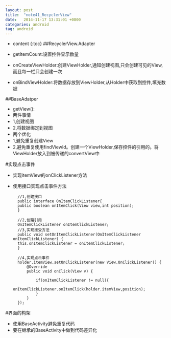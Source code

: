 ```yaml
---
layout: post
title:  "note41_RecyclerView"
date:   2014-11-17 13:31:01 +0800
categories: android
tag: android
---
```


* content
{:toc}
##RecyclerView.Adapter
- getItemCount:设置控件显示数量
- onCreateViewHolder:创建ViewHolder,通知创建视图,只会创建可见的View,而且每一栏只会创建一次

- onBindViewHolder:将数据存放到ViewHolder,从Holder中获取到控件,填充数据

##BaseAdatper
- getView():
- 两件事情
- 1,创建视图
- 2,将数据绑定到视图
- 两个优化
- 1,避免重复创建View
- 2,避免重复使用findViewId。创建一个ViewHolder,保存控件的引用的。将ViewHolder放入到被传递的convertView中

#实现点击事件
- 实现itemView的onClickListener方法
- 使用接口实现点击事件方法

        //1,创建接口
        public interface OnItemClickListener{
        public boolean onItemClick(View view,int position);
        }
        
        //2,创建引用
        OnItemClickListener onItemClickListener;
        //3,实现接受方法
        public void setOnItemClickListener(OnItemClickListener onItemClickListener) {
        this.onItemClickListener = onItemClickListener;
        }

      	//4,实现点击事件
        holder.itemView.setOnClickListener(new View.OnClickListener() {
            @Override
            public void onClick(View v) {
        
                if(onItemClickListener != null){
                    onItemClickListener.onItemClick(holder.itemView,position);
                }
            }
        });

#界面的构架
- 使用BaseActivity避免重复代码
- 要在继承的BaseActivity中做到代码差异化

